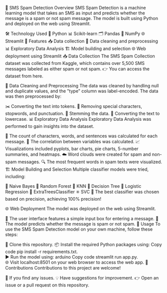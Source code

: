 📩 SMS Spam Detection
Overview
SMS Spam Detection is a machine learning model that takes an SMS as input and predicts whether the message is a spam or not spam message. The model is built using Python and deployed on the web using Streamlit.

🛠️ Technology Used
🐍 Python
📊 Scikit-learn
🗂️ Pandas
🔢 NumPy
🌐 Streamlit
🌟 Features
📥 Data collection
🧹 Data cleaning and preprocessing
📊 Exploratory Data Analysis
🏗️ Model building and selection
🌐 Web deployment using Streamlit
📥 Data Collection
The SMS Spam Collection dataset was collected from Kaggle, which contains over 5,500 SMS messages labeled as either spam or not spam.
👉 You can access the dataset from here.

🧹 Data Cleaning and Preprocessing
The data was cleaned by handling null and duplicate values, and the "type" column was label-encoded. The data was then preprocessed by:

✂️ Converting the text into tokens.
🚫 Removing special characters, stopwords, and punctuation.
🔄 Stemming the data.
🔡 Converting the text to lowercase.
📊 Exploratory Data Analysis
Exploratory Data Analysis was performed to gain insights into the dataset.

📝 The count of characters, words, and sentences was calculated for each message.
🔗 The correlation between variables was calculated.
📈 Visualizations included pyplots, bar charts, pie charts, 5-number summaries, and heatmaps.
☁️ Word clouds were created for spam and non-spam messages.
🔍 The most frequent words in spam texts were visualized.
🏗️ Model Building and Selection
Multiple classifier models were tried, including:

🧠 Naive Bayes
🌲 Random Forest
🤖 KNN
📏 Decision Tree
🧮 Logistic Regression
🌟 ExtraTreesClassifier
✳️ SVC
🎯 The best classifier was chosen based on precision, achieving 100% precision!

🌐 Web Deployment
The model was deployed on the web using Streamlit.

📱 The user interface features a simple input box for entering a message.
📨 The model predicts whether the message is spam or not spam.
🚀 Usage
To use the SMS Spam Detection model on your own machine, follow these steps:

📂 Clone this repository.
📦 Install the required Python packages using:
Copy code
pip install -r requirements.txt.  
▶️ Run the model using:
arduino
Copy code
streamlit run app.py.  
🌐 Visit localhost:8501 on your web browser to access the web app.
🤝 Contributions
Contributions to this project are welcome!

🐛 If you find any issues.
💡 Have suggestions for improvement.
👉 Open an issue or a pull request on this repository.








